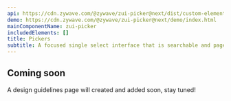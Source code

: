 ```yaml
---
api: https://cdn.zywave.com/@zywave/zui-picker@next/dist/custom-elements.json
demo: https://cdn.zywave.com/@zywave/zui-picker@next/demo/index.html
mainComponentName: zui-picker
includedElements: []
title: Pickers
subtitle: A focused single select interface that is searchable and paged.
---
```


## Coming soon

A design guidelines page will created and added soon, stay tuned!
